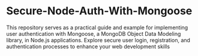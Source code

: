 # Secure-Node-Auth-With-Mongoose
This repository serves as a practical guide and example for implementing user authentication with Mongoose, a MongoDB Object Data Modeling library, in Node.js applications. Explore secure user login, registration, and authentication processes to enhance your web development skills
